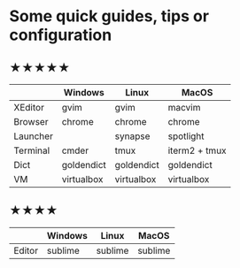 # Some quick guides, tips or configuration

## ★★★★★

| | Windows | Linux | MacOS |
|-|-|-|-|
|XEditor| gvim | gvim | macvim |
|Browser| chrome | chrome | chrome |
|Launcher|  | synapse | spotlight|
|Terminal| cmder | tmux | iterm2 + tmux|
|Dict| goldendict | goldendict | goldendict|
|VM| virtualbox| virtualbox | virtualbox|

## ★★★★

| | Windows | Linux | MacOS |
|-|-|-|-|
|Editor| sublime | sublime | sublime |
